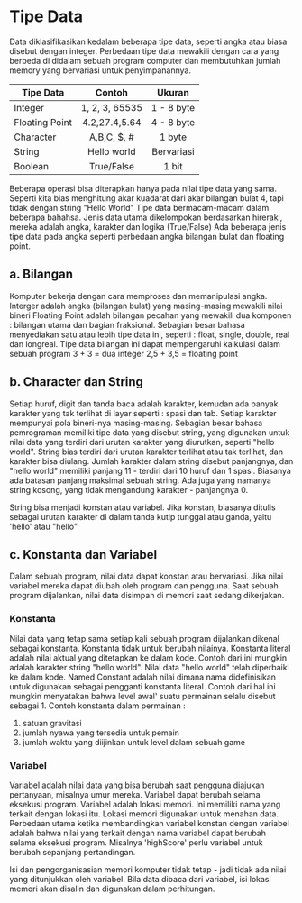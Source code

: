 
# Tipe Data
Data diklasifikasikan kedalam beberapa tipe data, seperti angka atau biasa disebut dengan integer. Perbedaan tipe data mewakili dengan cara yang berbeda di didalam sebuah program computer dan membutuhkan jumlah memory yang bervariasi untuk penyimpanannya.

| Tipe Data     | Contoh        | Ukuran 		 |
| ------------- |:-------------:|:---------:|
|Integer				    |1, 2, 3, 65535	|1 - 8 byte |
|Floating Point	|4.2,27.4,5.64	 |4 - 8 byte |
|Character			   |A,B,C, $, #		  |1 byte     |
|String					    |Hello world		  |Bervariasi |
|Boolean				    |True/False			  |1 bit      |


Beberapa operasi bisa diterapkan hanya pada nilai tipe data yang sama. Seperti kita bias menghitung akar kuadarat dari akar bilangan bulat 4, tapi tidak dengan string "Hello World"
Tipe data bermacam-macam dalam beberapa bahahsa. Jenis data utama dikelompokan berdasarkan hireraki, mereka adalah angka, karakter dan logika (True/False)
Ada beberapa jenis tipe data pada angka seperti perbedaan angka bilangan bulat dan floating point.
 
## a.	Bilangan
Komputer bekerja dengan cara memproses dan memanipulasi angka. 
Interger adalah angka (bilangan bulat) yang masing-masing mewakili nilai bineri
Floating Point adalah bilangan pecahan yang mewakili dua komponen : bilangan utama dan bagian fraksional. Sebagian besar bahasa menyediakan satu atau lebih tipe data ini, seperti : float, single, double, real dan longreal.
Tipe data bilangan ini dapat mempengaruhi kalkulasi dalam sebuah program
3 + 3 = dua integer 2,5 + 3,5 = floating point

## b.	Character dan String
Setiap huruf, digit dan tanda baca adalah karakter, kemudan ada banyak karakter yang tak terlihat di layar seperti : spasi dan tab. Setiap karakter mempunyai pola bineri-nya masing-masing.
Sebagian besar bahasa pemrograman memiliki tipe data yang disebut string, yang digunakan untuk nilai data yang terdiri dari urutan karakter yang diurutkan, seperti "hello world". String bias terdiri dari urutan karakter terlihat atau tak terlihat, dan karakter bisa diulang. Jumlah karakter dalam string disebut panjangnya, dan "hello world" memiliki panjang 11 - terdiri dari 10 huruf dan 1 spasi. Biasanya ada batasan panjang maksimal sebuah string. Ada juga yang namanya string kosong, yang tidak mengandung karakter - panjangnya 0.

String bisa menjadi konstan atau variabel. Jika konstan, biasanya ditulis sebagai urutan karakter di dalam tanda kutip tunggal atau ganda, yaitu 'hello' atau "hello"

## c.	Konstanta dan Variabel
Dalam sebuah program, nilai data dapat konstan atau bervariasi. Jika nilai variabel mereka dapat diubah oleh program dan pengguna. Saat sebuah program dijalankan, nilai data disimpan di memori saat sedang dikerjakan.
### Konstanta
Nilai data yang tetap sama setiap kali sebuah program dijalankan dikenal sebagai konstanta. Konstanta tidak untuk berubah nilainya.
Konstanta literal adalah nilai aktual yang ditetapkan ke dalam kode. Contoh dari ini mungkin adalah karakter string "hello world". Nilai data "hello world" telah diperbaiki ke dalam kode.
Named Constant adalah nilai dimana nama didefinisikan untuk digunakan sebagai pengganti konstanta literal. Contoh dari hal ini mungkin menyatakan bahwa level awal' suatu permainan selalu disebut sebagai 1.
Contoh konstanta dalam permainan :
1. satuan gravitasi
2. jumlah nyawa yang tersedia untuk pemain
3. jumlah waktu yang diijinkan untuk level dalam sebuah game

### Variabel
Variabel adalah nilai data yang bisa berubah saat pengguna diajukan pertanyaan, misalnya umur mereka. Variabel dapat berubah selama eksekusi program.
Variabel adalah lokasi memori. Ini memiliki nama yang terkait dengan lokasi itu. Lokasi memori digunakan untuk menahan data. Perbedaan utama ketika membandingkan variabel konstan dengan variabel adalah bahwa nilai yang terkait dengan nama variabel dapat berubah selama eksekusi program. Misalnya 'highScore' perlu variabel untuk berubah sepanjang pertandingan.
 
Isi dan pengorganisasian memori komputer tidak tetap - jadi tidak ada nilai yang ditunjukkan oleh variabel. Bila data dibaca dari variabel, isi lokasi memori akan disalin dan digunakan dalam perhitungan.

